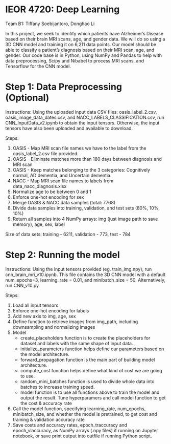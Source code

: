 # IEOR 4720: Deep Learning
Team B1: Tiffany Soebijantoro, Donghao Li

In this project, we seek to identify which patients have Alzheimer’s Disease based on their brain MRI scans, age, and gender data. We will do so using a 3D CNN model and training it on 6,211 data points. Our model should be able to classify a patient’s diagnosis based on their MRI scan, age, and gender. Our code base is in Python, using NumPy and Pandas to help with data preprocessing, Scipy and Nibabel to process MRI scans, and Tensorflow for the CNN model.


# Step 1: Data Preprocessing (Optional)
Instructions:
Using the uploaded input data CSV files: oasis_label_2.csv, oasis_image_data_dates.csv, and NACC_LABELS_CLASSIFICATION.csv, run CNN_InputData_v2.ipynb to obtain the input tensors. Otherwise, the input tensors have also been uploaded and available to download.

Steps:
1. OASIS - Map MRI scan file names we have to the label from the oasis_label_2.csv file provided.
2. OASIS - Eliminate matches more than 180 days between diagnosis and MRI scan
3. OASIS - Keep matches belonging to the 3 categories: Cognitively normal, AD dementia, and Uncertain dementia.
4. NACC - Map MRI scan file names to labels from data_nacc_diagnosis.xlsx
5. Normalize age to be between 0 and 1
6. Enforce one-hot encoding for sex
7. Merge OASIS & NACC data samples (total: 7768)
8. Divide data samples into training, validation, and test sets (80%, 10%, 10%)
9. Return all samples into 4 NumPy arrays: img (just image path to save memory), age, sex, label

Size of data sets: training - 6211, validation - 773, test - 784

# Step 2: Running the model
Instructions:
Using the input tensors provided (eg. train_img.npy), run cnn_brain_mri_v10.ipynb. This file contains the 3D CNN model with a default num_epochs=3, learning_rate = 0.01, and minibatch_size = 50. Alternatively, run CNN_v10.py.

Steps:
1. Load all input tensors
2. Enforce one-hot encoding for labels
3. Add new axis to img, age, sex
4. Define function to retrieve images from img_path, including downsampling and normalizing images
5. Model
    *  create_placeholders function is to create the placeholders for dataset and labels with the same shape of input data.
    *  initialize_parameters function helps define our parameters based on the model architecture.
    *  forward_propagation function is the main part of building model architecture.
    *  compute_cost function helps define what kind of cost we are going to use.
    *  random_mini_batches function is used to divide whole data into batches to increase training speed.
    *  model function is to use all functions above to train the model and output the result. Tune hyperparamers and call model function to get the cost & accuracy rate 
6. Call the model function, specifying learning_rate, num_epochs, minibatch_size, and whether the model is pretrained, to get cost and training & validation accuracy rate
7. Save costs and accuracy rates, epoch_traccuracy and epoch_vlaccuracy, as NumPy arrays (.npy files) if running on Jupyter notebook, or save print output into outfile if running Python script.
